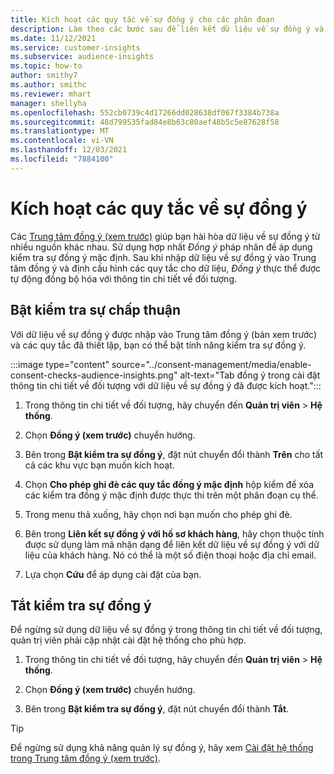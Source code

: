 ```yaml
---
title: Kích hoạt các quy tắc về sự đồng ý cho các phân đoạn
description: Làm theo các bước sau để liên kết dữ liệu về sự đồng ý và kích hoạt kiểm tra sự đồng ý trong thông tin chi tiết về đối tượng. Quản trị viên cũng có thể tắt kiểm tra sự đồng ý.
ms.date: 11/12/2021
ms.service: customer-insights
ms.subservice: audience-insights
ms.topic: how-to
author: smithy7
ms.author: smithc
ms.reviewer: mhart
manager: shellyha
ms.openlocfilehash: 552cb0739c4d17266dd028638df067f3384b738a
ms.sourcegitcommit: 48d799535fad84e8b63c80aef48b5c5e87628f58
ms.translationtype: MT
ms.contentlocale: vi-VN
ms.lasthandoff: 12/03/2021
ms.locfileid: "7884100"
---
```

# <a name="activate-consent-rules"></a>Kích hoạt các quy tắc về sự đồng ý

Các [Trung tâm đồng ý (xem trước)](../consent-management/overview.md) giúp bạn hài hòa dữ liệu về sự đồng ý từ nhiều nguồn khác nhau. Sử dụng hợp nhất *Đồng ý* pháp nhân để áp dụng kiểm tra sự đồng ý mặc định. Sau khi nhập dữ liệu về sự đồng ý vào Trung tâm đồng ý và định cấu hình các quy tắc cho dữ liệu, *Đồng ý* thực thể được tự động đồng bộ hóa với thông tin chi tiết về đối tượng.

## <a name="enable-consent-checks"></a>Bật kiểm tra sự chấp thuận

Với dữ liệu về sự đồng ý được nhập vào Trung tâm đồng ý (bản xem trước) và các quy tắc đã thiết lập, bạn có thể bật tính năng kiểm tra sự đồng ý. 

:::image type="content" source="../consent-management/media/enable-consent-checks-audience-insights.png" alt-text="Tab đồng ý trong cài đặt thông tin chi tiết về đối tượng với dữ liệu về sự đồng ý đã được kích hoạt.":::

1. Trong thông tin chi tiết về đối tượng, hãy chuyển đến **Quản trị viên** > **Hệ thống**.

1. Chọn **Đồng ý (xem trước)** chuyển hướng.

1. Bên trong **Bật kiểm tra sự đồng ý**, đặt nút chuyển đổi thành **Trên** cho tất cả các khu vực bạn muốn kích hoạt.

1. Chọn **Cho phép ghi đè các quy tắc đồng ý mặc định** hộp kiểm để xóa các kiểm tra đồng ý mặc định được thực thi trên một phân đoạn cụ thể. 

1. Trong menu thả xuống, hãy chọn nơi bạn muốn cho phép ghi đè.     

1. Bên trong **Liên kết sự đồng ý với hồ sơ khách hàng**, hãy chọn thuộc tính được sử dụng làm mã nhận dạng để liên kết dữ liệu về sự đồng ý với dữ liệu của khách hàng. Nó có thể là một số điện thoại hoặc địa chỉ email. 

1. Lựa chọn **Cứu** để áp dụng cài đặt của bạn.

## <a name="disable-consent-checks"></a>Tắt kiểm tra sự đồng ý

Để ngừng sử dụng dữ liệu về sự đồng ý trong thông tin chi tiết về đối tượng, quản trị viên phải cập nhật cài đặt hệ thống cho phù hợp.

1. Trong thông tin chi tiết về đối tượng, hãy chuyển đến **Quản trị viên** > **Hệ thống**.

1. Chọn **Đồng ý (xem trước)** chuyển hướng.

1. Bên trong **Bật kiểm tra sự đồng ý**, đặt nút chuyển đổi thành **Tắt**.

> [!TIP]
> Để ngừng sử dụng khả năng quản lý sự đồng ý, hãy xem [Cài đặt hệ thống trong Trung tâm đồng ý (xem trước)](../consent-management/system-settings.md).
